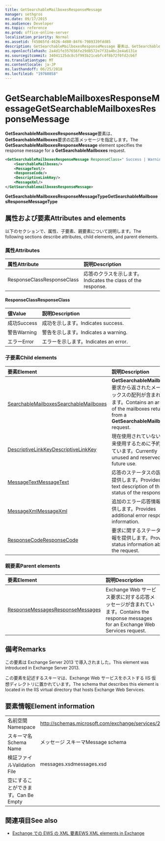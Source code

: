```yaml
---
title: GetSearchableMailboxesResponseMessage
manager: sethgros
ms.date: 09/17/2015
ms.audience: Developer
ms.topic: reference
ms.prod: office-online-server
localization_priority: Normal
ms.assetid: f45865fd-4626-4d80-84f6-7989339fdd85
description: GetSearchableMailboxesResponseMessage 要素は、GetSearchableMailboxes 要求の応答メッセージを指定します。
ms.openlocfilehash: 2a4d1fe357656fe29d8572e7f32a4bc2e4a6131e
ms.sourcegitcommit: 34041125dc8c5f993b21cebfc4f8b72f0fd2cb6f
ms.translationtype: MT
ms.contentlocale: ja-JP
ms.lasthandoff: 06/25/2018
ms.locfileid: "19760858"
---
```

# <a name="getsearchablemailboxesresponsemessage"></a><span data-ttu-id="5f2cd-103">GetSearchableMailboxesResponseMessage</span><span class="sxs-lookup"><span data-stu-id="5f2cd-103">GetSearchableMailboxesResponseMessage</span></span>

<span data-ttu-id="5f2cd-104">**GetSearchableMailboxesResponseMessage**要素は、 **GetSearchableMailboxes**要求の応答メッセージを指定します。</span><span class="sxs-lookup"><span data-stu-id="5f2cd-104">The **GetSearchableMailboxesResponseMessage** element specifies the response message for a **GetSearchableMailboxes** request.</span></span> 
  
```XML
<GetSearchableMailboxesResponseMessage ResponseClass=" Success | Warning | Error ">
    <SearchableMailboxes/>
    <MessageText/>
    <ResponseCode/>
    <DescriptiveLinkKey/>
    <MessageXml/>
</GetSearchablemailboxesResponseMessage>
```

 <span data-ttu-id="5f2cd-105">**GetSearchableMailboxesResponseMessageType**</span><span class="sxs-lookup"><span data-stu-id="5f2cd-105">**GetSearchableMailboxesResponseMessageType**</span></span>
## <a name="attributes-and-elements"></a><span data-ttu-id="5f2cd-106">属性および要素</span><span class="sxs-lookup"><span data-stu-id="5f2cd-106">Attributes and elements</span></span>

<span data-ttu-id="5f2cd-107">以下のセクションで、属性、子要素、親要素について説明します。</span><span class="sxs-lookup"><span data-stu-id="5f2cd-107">The following sections describe attributes, child elements, and parent elements.</span></span>
  
### <a name="attributes"></a><span data-ttu-id="5f2cd-108">属性</span><span class="sxs-lookup"><span data-stu-id="5f2cd-108">Attributes</span></span>

|<span data-ttu-id="5f2cd-109">**属性**</span><span class="sxs-lookup"><span data-stu-id="5f2cd-109">**Attribute**</span></span>|<span data-ttu-id="5f2cd-110">**説明**</span><span class="sxs-lookup"><span data-stu-id="5f2cd-110">**Description**</span></span>|
|:-----|:-----|
|<span data-ttu-id="5f2cd-111">ResponseClass</span><span class="sxs-lookup"><span data-stu-id="5f2cd-111">ResponseClass</span></span>  <br/> |<span data-ttu-id="5f2cd-112">応答のクラスを示します。</span><span class="sxs-lookup"><span data-stu-id="5f2cd-112">Indicates the class of the response.</span></span>  <br/> |
   
#### <a name="responseclass"></a><span data-ttu-id="5f2cd-113">ResponseClass</span><span class="sxs-lookup"><span data-stu-id="5f2cd-113">ResponseClass</span></span>

|<span data-ttu-id="5f2cd-114">**値**</span><span class="sxs-lookup"><span data-stu-id="5f2cd-114">**Value**</span></span>|<span data-ttu-id="5f2cd-115">**説明**</span><span class="sxs-lookup"><span data-stu-id="5f2cd-115">**Description**</span></span>|
|:-----|:-----|
|<span data-ttu-id="5f2cd-116">成功</span><span class="sxs-lookup"><span data-stu-id="5f2cd-116">Success</span></span>  <br/> |<span data-ttu-id="5f2cd-117">成功を示します。</span><span class="sxs-lookup"><span data-stu-id="5f2cd-117">Indicates success.</span></span>  <br/> |
|<span data-ttu-id="5f2cd-118">警告</span><span class="sxs-lookup"><span data-stu-id="5f2cd-118">Warning</span></span>  <br/> |<span data-ttu-id="5f2cd-119">警告を示します。</span><span class="sxs-lookup"><span data-stu-id="5f2cd-119">Indicates a warning.</span></span>  <br/> |
|<span data-ttu-id="5f2cd-120">エラー</span><span class="sxs-lookup"><span data-stu-id="5f2cd-120">Error</span></span>  <br/> |<span data-ttu-id="5f2cd-121">エラーを示します。</span><span class="sxs-lookup"><span data-stu-id="5f2cd-121">Indicates an error.</span></span>  <br/> |
   
### <a name="child-elements"></a><span data-ttu-id="5f2cd-122">子要素</span><span class="sxs-lookup"><span data-stu-id="5f2cd-122">Child elements</span></span>

|<span data-ttu-id="5f2cd-123">**要素**</span><span class="sxs-lookup"><span data-stu-id="5f2cd-123">**Element**</span></span>|<span data-ttu-id="5f2cd-124">**説明**</span><span class="sxs-lookup"><span data-stu-id="5f2cd-124">**Description**</span></span>|
|:-----|:-----|
|[<span data-ttu-id="5f2cd-125">SearchableMailboxes</span><span class="sxs-lookup"><span data-stu-id="5f2cd-125">SearchableMailboxes</span></span>](searchablemailboxes.md) <br/> |<span data-ttu-id="5f2cd-126">**GetSearchableMailboxes**要求から返されたメールボックスの配列が含まれています。</span><span class="sxs-lookup"><span data-stu-id="5f2cd-126">Contains an array of the mailboxes returned from a **GetSearchableMailboxes** request.</span></span>  <br/> |
|[<span data-ttu-id="5f2cd-127">DescriptiveLinkKey</span><span class="sxs-lookup"><span data-stu-id="5f2cd-127">DescriptiveLinkKey</span></span>](descriptivelinkkey.md) <br/> |<span data-ttu-id="5f2cd-128">現在使用されていない、将来使用するために予約されています。</span><span class="sxs-lookup"><span data-stu-id="5f2cd-128">Currently unused and reserved for future use.</span></span>  <br/> |
|[<span data-ttu-id="5f2cd-129">MessageText</span><span class="sxs-lookup"><span data-stu-id="5f2cd-129">MessageText</span></span>](messagetext.md) <br/> |<span data-ttu-id="5f2cd-130">応答のステータスの説明を提供します。</span><span class="sxs-lookup"><span data-stu-id="5f2cd-130">Provides a text description of the status of the response.</span></span>  <br/> |
|[<span data-ttu-id="5f2cd-131">MessageXml</span><span class="sxs-lookup"><span data-stu-id="5f2cd-131">MessageXml</span></span>](messagexml.md) <br/> |<span data-ttu-id="5f2cd-132">追加のエラー応答情報を提供します。</span><span class="sxs-lookup"><span data-stu-id="5f2cd-132">Provides additional error response information.</span></span>  <br/> |
|[<span data-ttu-id="5f2cd-133">ResponseCode</span><span class="sxs-lookup"><span data-stu-id="5f2cd-133">ResponseCode</span></span>](responsecode.md) <br/> |<span data-ttu-id="5f2cd-134">要求に関するステータス情報を提供します。</span><span class="sxs-lookup"><span data-stu-id="5f2cd-134">Provides status information about the request.</span></span>  <br/> |
   
### <a name="parent-elements"></a><span data-ttu-id="5f2cd-135">親要素</span><span class="sxs-lookup"><span data-stu-id="5f2cd-135">Parent elements</span></span>

|<span data-ttu-id="5f2cd-136">**要素**</span><span class="sxs-lookup"><span data-stu-id="5f2cd-136">**Element**</span></span>|<span data-ttu-id="5f2cd-137">**説明**</span><span class="sxs-lookup"><span data-stu-id="5f2cd-137">**Description**</span></span>|
|:-----|:-----|
|[<span data-ttu-id="5f2cd-138">ResponseMessages</span><span class="sxs-lookup"><span data-stu-id="5f2cd-138">ResponseMessages</span></span>](responsemessages.md) <br/> |<span data-ttu-id="5f2cd-139">Exchange Web サービス要求に対する応答メッセージが含まれています。</span><span class="sxs-lookup"><span data-stu-id="5f2cd-139">Contains the response messages for an Exchange Web Services request.</span></span>  <br/> |
   
## <a name="remarks"></a><span data-ttu-id="5f2cd-140">備考</span><span class="sxs-lookup"><span data-stu-id="5f2cd-140">Remarks</span></span>

<span data-ttu-id="5f2cd-141">この要素は Exchange Server 2013 で導入されました。</span><span class="sxs-lookup"><span data-stu-id="5f2cd-141">This element was introduced in Exchange Server 2013.</span></span>
  
<span data-ttu-id="5f2cd-142">この要素を記述するスキーマは、Exchange Web サービスをホストする IIS 仮想ディレクトリに置かれています。</span><span class="sxs-lookup"><span data-stu-id="5f2cd-142">The schema that describes this element is located in the IIS virtual directory that hosts Exchange Web Services.</span></span>
  
## <a name="element-information"></a><span data-ttu-id="5f2cd-143">要素情報</span><span class="sxs-lookup"><span data-stu-id="5f2cd-143">Element information</span></span>

|||
|:-----|:-----|
|<span data-ttu-id="5f2cd-144">名前空間</span><span class="sxs-lookup"><span data-stu-id="5f2cd-144">Namespace</span></span>  <br/> |http://schemas.microsoft.com/exchange/services/2006/messages  <br/> |
|<span data-ttu-id="5f2cd-145">スキーマ名</span><span class="sxs-lookup"><span data-stu-id="5f2cd-145">Schema Name</span></span>  <br/> |<span data-ttu-id="5f2cd-146">メッセージ スキーマ</span><span class="sxs-lookup"><span data-stu-id="5f2cd-146">Message schema</span></span>  <br/> |
|<span data-ttu-id="5f2cd-147">検証ファイル</span><span class="sxs-lookup"><span data-stu-id="5f2cd-147">Validation File</span></span>  <br/> |<span data-ttu-id="5f2cd-148">messages.xsd</span><span class="sxs-lookup"><span data-stu-id="5f2cd-148">messages.xsd</span></span>  <br/> |
|<span data-ttu-id="5f2cd-149">空にすることができます。</span><span class="sxs-lookup"><span data-stu-id="5f2cd-149">Can Be Empty</span></span>  <br/> ||
   
## <a name="see-also"></a><span data-ttu-id="5f2cd-150">関連項目</span><span class="sxs-lookup"><span data-stu-id="5f2cd-150">See also</span></span>



- [<span data-ttu-id="5f2cd-151">Exchange での EWS の XML 要素</span><span class="sxs-lookup"><span data-stu-id="5f2cd-151">EWS XML elements in Exchange</span></span>](ews-xml-elements-in-exchange.md)

